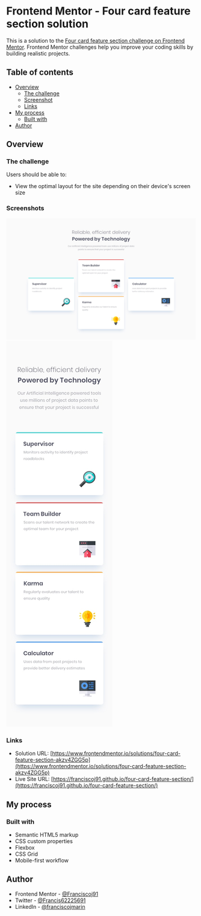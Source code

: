 # Frontend Mentor - Four card feature section solution

This is a solution to the [Four card feature section challenge on Frontend Mentor](https://www.frontendmentor.io/challenges/four-card-feature-section-weK1eFYK). Frontend Mentor challenges help you improve your coding skills by building realistic projects. 

## Table of contents

- [Overview](#overview)
  - [The challenge](#the-challenge)
  - [Screenshot](#screenshot)
  - [Links](#links)
- [My process](#my-process)
  - [Built with](#built-with)
- [Author](#author)


## Overview

### The challenge

Users should be able to:

- View the optimal layout for the site depending on their device's screen size

### Screenshots
![](./design/desktop-design.jpg)
![](./design/mobile-design.jpg)


### Links

- Solution URL: [https://www.frontendmentor.io/solutions/four-card-feature-section-akzv4ZGG5p](https://www.frontendmentor.io/solutions/four-card-feature-section-akzv4ZGG5p)
- Live Site URL: [https://franciscoj91.github.io/four-card-feature-section/](https://franciscoj91.github.io/four-card-feature-section/)

## My process

### Built with

- Semantic HTML5 markup
- CSS custom properties
- Flexbox
- CSS Grid
- Mobile-first workflow


## Author

- Frontend Mentor - [@Franciscoj91](https://www.frontendmentor.io/profile/Franciscoj91)
- Twitter - [@Francis62225691](https://x.com/Francis62225691)
- LinkedIn - [@franciscojmarin](https://www.linkedin.com/in/franciscojmarin/)


